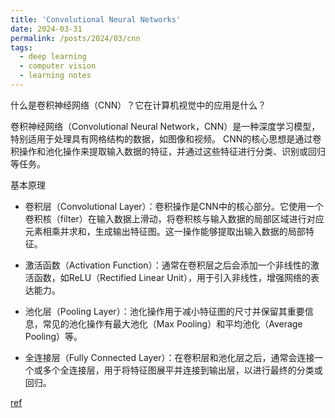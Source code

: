 ```yaml
---
title: 'Convolutional Neural Networks'
date: 2024-03-31
permalink: /posts/2024/03/cnn
tags:
  - deep learning
  - computer vision
  - learning notes
---
```



什么是卷积神经网络（CNN）？它在计算机视觉中的应用是什么？

卷积神经网络（Convolutional Neural Network，CNN）是一种深度学习模型，特别适用于处理具有网格结构的数据，如图像和视频。
CNN的核心思想是通过卷积操作和池化操作来提取输入数据的特征，并通过这些特征进行分类、识别或回归等任务。  

基本原理
- 卷积层（Convolutional Layer）：卷积操作是CNN中的核心部分。它使用一个卷积核（filter）在输入数据上滑动，将卷积核与输入数据的局部区域进行对应元素相乘并求和，生成输出特征图。这一操作能够提取出输入数据的局部特征。

- 激活函数（Activation Function）：通常在卷积层之后会添加一个非线性的激活函数，如ReLU（Rectified Linear Unit），用于引入非线性，增强网络的表达能力。

- 池化层（Pooling Layer）：池化操作用于减小特征图的尺寸并保留其重要信息，常见的池化操作有最大池化（Max Pooling）和平均池化（Average Pooling）等。

- 全连接层（Fully Connected Layer）：在卷积层和池化层之后，通常会连接一个或多个全连接层，用于将特征图展平并连接到输出层，以进行最终的分类或回归。


[ref](https://mp.weixin.qq.com/s/-Qejp91LOImLXZg0VluuMA)  